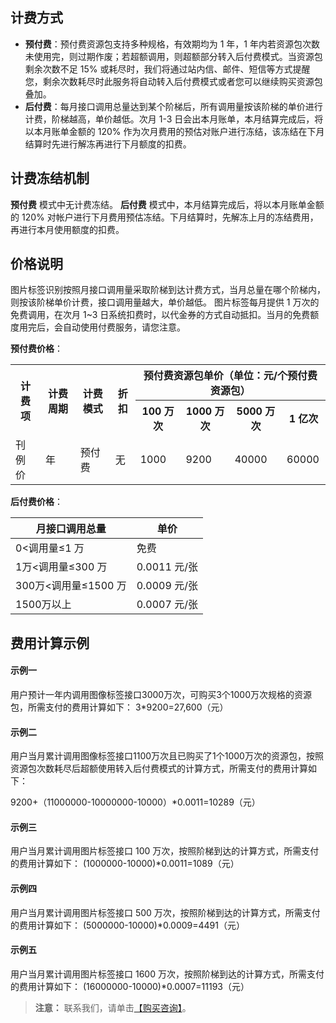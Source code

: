 ## 计费方式
- **预付费**：预付费资源包支持多种规格，有效期均为 1 年，1 年内若资源包次数未使用完，则过期作废；若超额调用，则超额部分转入后付费模式。当资源包剩余次数不足 15% 或耗尽时，我们将通过站内信、邮件、短信等方式提醒您，剩余次数耗尽时此服务将自动转入后付费模式或者您可以继续购买资源包叠加。
- **后付费**：每月接口调用总量达到某个阶梯后，所有调用量按该阶梯的单价进行计费，阶梯越高，单价越低。次月 1-3 日会出本月账单，本月结算完成后，将以本月账单金额的 120% 作为次月费用的预估对账户进行冻结，该冻结在下月结算时先进行解冻再进行下月额度的扣费。

## 计费冻结机制

**预付费** 模式中无计费冻结。
**后付费** 模式中，本月结算完成后，将以本月账单金额的 120% 对帐户进行下月费用预估冻结。下月结算时，先解冻上月的冻结费用，再进行本月使用额度的扣费。

## 价格说明

图片标签识别按照月接口调用量采取阶梯到达计费方式，当月总量在哪个阶梯内，则按该阶梯单价计费，接口调用量越大，单价越低。
图片标签每月提供 1 万次的免费调用，在次月 1~3 日系统扣费时，以代金券的方式自动抵扣。当月的免费额度用完后，会自动使用付费服务，请您注意。

**预付费价格**：
<table>
	<tr>
      <th rowspan="2">计费项</th>
      <th rowspan="2">计费周期</th>
      <th rowspan="2">计费模式</th>
      <th rowspan="2">折扣</th>
      <th colspan="4">预付费资源包单价（单位：元/个预付费资源包）</th>
	 </tr>
	 <tr>
		   <th >100 万次</th>
		 	 <th>1000 万次</th>
		 	 <th>5000 万次</th>
		 	 <th>1 亿次</th>
		</tr>
	 <tr>
			<td>刊例价</td>
			<td>年</td>
			<td>预付费</td>
			<td>无</td>
			<td>1000</td>
			<td>9200</td>
			<td>40000</td>
			<td>60000</td>
	 </tr>
</table>


**后付费价格**：

| 月接口调用总量    | 单价        |
| ---------- | --------- |
| 0<调用量≤1 万       | 免费        |
| 1万<调用量≤300 万    | 0.0011 元/张 |
| 300万<调用量≤1500 万 | 0.0009 元/张 |
| 1500万以上    | 0.0007 元/张 |

## 费用计算示例
#### 示例一
用户预计一年内调用图像标签接口3000万次，可购买3个1000万次规格的资源包，所需支付的费用计算如下：
3\*9200=27,600（元）

#### 示例二
用户当月累计调用图像标签接口1100万次且已购买了1个1000万次的资源包，按照资源包次数耗尽后超额使用转入后付费模式的计算方式，所需支付的费用计算如下：

9200+（11000000-10000000-10000）\*0.0011=10289（元）

#### 示例三
用户当月累计调用图片标签接口 100 万次，按照阶梯到达的计算方式，所需支付的费用计算如下：
(1000000-10000)\*0.0011=1089（元）

#### 示例四
用户当月累计调用图片标签接口 500 万次，按照阶梯到达的计算方式，所需支付的费用计算如下：
(5000000-10000)\*0.0009=4491（元）

#### 示例五
用户当月累计调用图片标签接口 1600 万次，按照阶梯到达的计算方式，所需支付的费用计算如下：
(16000000-10000)\*0.0007=11193（元）


>**注意：**
> 联系我们，请单击[【购买咨询】](https://cloud.tencent.com/about/connect)。


